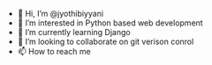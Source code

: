- 👋 Hi, I’m @jyothibiyyani
- 👀 I’m interested in Python based web development
- 🌱 I’m currently learning Django
- 💞️ I’m looking to collaborate on git verison conrol
- 📫 How to reach me 

<!---
jyothibiyyani/jyothibiyyani is a ✨ special ✨ repository because its `README.md` (this file) appears on your GitHub profile.
You can click the Preview link to take a look at your changes.
--->
